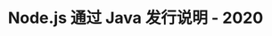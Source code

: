 ﻿---
title: Node.js 通过 Java 发行说明 - 2020
type: docs
weight: 10
url: /zh/java/node-js-via-java-release-notes-2020/
---
